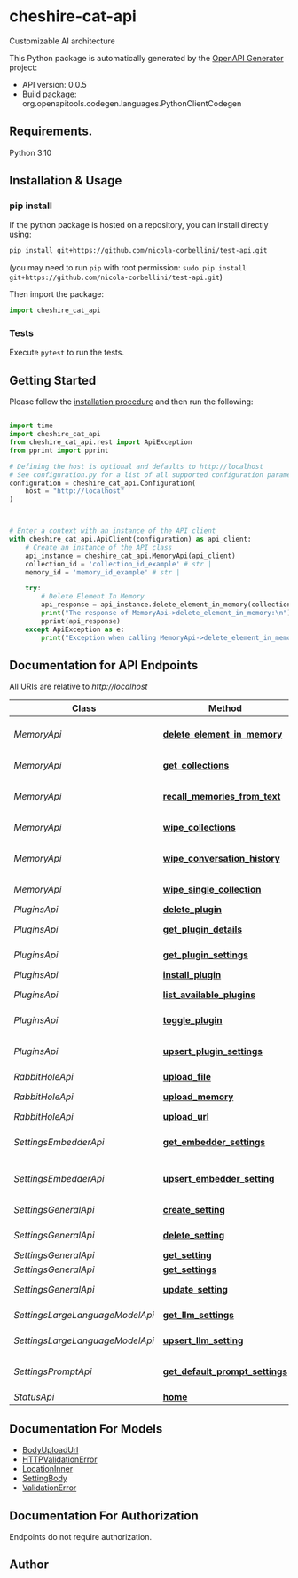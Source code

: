 # cheshire-cat-api
Customizable AI architecture

This Python package is automatically generated by the [OpenAPI Generator](https://openapi-generator.tech) project:

- API version: 0.0.5
- Build package: org.openapitools.codegen.languages.PythonClientCodegen

## Requirements.

Python 3.10

## Installation & Usage
### pip install

If the python package is hosted on a repository, you can install directly using:

```sh
pip install git+https://github.com/nicola-corbellini/test-api.git
```
(you may need to run `pip` with root permission: `sudo pip install git+https://github.com/nicola-corbellini/test-api.git`)

Then import the package:
```python
import cheshire_cat_api
```

[//]: # (### Setuptools)

[//]: # ()
[//]: # (Install via [Setuptools]&#40;http://pypi.python.org/pypi/setuptools&#41;.)

[//]: # ()
[//]: # (```sh)

[//]: # (python setup.py install --user)

[//]: # (```)

[//]: # (&#40;or `sudo python setup.py install` to install the package for all users&#41;)

[//]: # ()
[//]: # (Then import the package:)

[//]: # (```python)

[//]: # (import cheshire_cat_api)

[//]: # (```)

### Tests

Execute `pytest` to run the tests.

## Getting Started

Please follow the [installation procedure](#installation--usage) and then run the following:

```python

import time
import cheshire_cat_api
from cheshire_cat_api.rest import ApiException
from pprint import pprint

# Defining the host is optional and defaults to http://localhost
# See configuration.py for a list of all supported configuration parameters.
configuration = cheshire_cat_api.Configuration(
    host = "http://localhost"
)



# Enter a context with an instance of the API client
with cheshire_cat_api.ApiClient(configuration) as api_client:
    # Create an instance of the API class
    api_instance = cheshire_cat_api.MemoryApi(api_client)
    collection_id = 'collection_id_example' # str | 
    memory_id = 'memory_id_example' # str | 

    try:
        # Delete Element In Memory
        api_response = api_instance.delete_element_in_memory(collection_id, memory_id)
        print("The response of MemoryApi->delete_element_in_memory:\n")
        pprint(api_response)
    except ApiException as e:
        print("Exception when calling MemoryApi->delete_element_in_memory: %s\n" % e)

```

## Documentation for API Endpoints

All URIs are relative to *http://localhost*

| Class                           | Method                                                                                   | HTTP request                                            | Description                 |
| ------------------------------- | ---------------------------------------------------------------------------------------- | ------------------------------------------------------- | --------------------------- |
| *MemoryApi*                     | [**delete_element_in_memory**](docs/MemoryApi.md#delete_element_in_memory)               | **DELETE** /memory/point/{collection_id}/{memory_id}/   | Delete Element In Memory    |
| *MemoryApi*                     | [**get_collections**](docs/MemoryApi.md#get_collections)                                 | **GET** /memory/collections/                            | Get Collections             |
| *MemoryApi*                     | [**recall_memories_from_text**](docs/MemoryApi.md#recall_memories_from_text)             | **GET** /memory/recall/                                 | Recall Memories From Text   |
| *MemoryApi*                     | [**wipe_collections**](docs/MemoryApi.md#wipe_collections)                               | **DELETE** /memory/wipe-collections/                    | Wipe Collections            |
| *MemoryApi*                     | [**wipe_conversation_history**](docs/MemoryApi.md#wipe_conversation_history)             | **DELETE** /memory/working-memory/conversation-history/ | Wipe Conversation History   |
| *MemoryApi*                     | [**wipe_single_collection**](docs/MemoryApi.md#wipe_single_collection)                   | **DELETE** /memory/collections/{collection_id}          | Wipe Single Collection      |
| *PluginsApi*                    | [**delete_plugin**](docs/PluginsApi.md#delete_plugin)                                    | **DELETE** /plugins/{plugin_id}                         | Delete Plugin               |
| *PluginsApi*                    | [**get_plugin_details**](docs/PluginsApi.md#get_plugin_details)                          | **GET** /plugins/{plugin_id}                            | Get Plugin Details          |
| *PluginsApi*                    | [**get_plugin_settings**](docs/PluginsApi.md#get_plugin_settings)                        | **GET** /plugins/settings/{plugin_id}                   | Get Plugin Settings         |
| *PluginsApi*                    | [**install_plugin**](docs/PluginsApi.md#install_plugin)                                  | **POST** /plugins/upload/                               | Install Plugin              |
| *PluginsApi*                    | [**list_available_plugins**](docs/PluginsApi.md#list_available_plugins)                  | **GET** /plugins/                                       | List Available Plugins      |
| *PluginsApi*                    | [**toggle_plugin**](docs/PluginsApi.md#toggle_plugin)                                    | **PUT** /plugins/toggle/{plugin_id}                     | Toggle Plugin               |
| *PluginsApi*                    | [**upsert_plugin_settings**](docs/PluginsApi.md#upsert_plugin_settings)                  | **PUT** /plugins/settings/{plugin_id}                   | Upsert Plugin Settings      |
| *RabbitHoleApi*                 | [**upload_file**](docs/RabbitHoleApi.md#upload_file)                                     | **POST** /rabbithole/                                   | Upload File                 |
| *RabbitHoleApi*                 | [**upload_memory**](docs/RabbitHoleApi.md#upload_memory)                                 | **POST** /rabbithole/memory/                            | Upload Memory               |
| *RabbitHoleApi*                 | [**upload_url**](docs/RabbitHoleApi.md#upload_url)                                       | **POST** /rabbithole/web/                               | Upload Url                  |
| *SettingsEmbedderApi*           | [**get_embedder_settings**](docs/SettingsEmbedderApi.md#get_embedder_settings)           | **GET** /settings/embedder/                             | Get Embedder Settings       |
| *SettingsEmbedderApi*           | [**upsert_embedder_setting**](docs/SettingsEmbedderApi.md#upsert_embedder_setting)       | **PUT** /settings/embedder/{languageEmbedderName}       | Upsert Embedder Setting     |
| *SettingsGeneralApi*            | [**create_setting**](docs/SettingsGeneralApi.md#create_setting)                          | **POST** /settings/                                     | Create Setting              |
| *SettingsGeneralApi*            | [**delete_setting**](docs/SettingsGeneralApi.md#delete_setting)                          | **DELETE** /settings/{settingId}                        | Delete Setting              |
| *SettingsGeneralApi*            | [**get_setting**](docs/SettingsGeneralApi.md#get_setting)                                | **GET** /settings/{settingId}                           | Get Setting                 |
| *SettingsGeneralApi*            | [**get_settings**](docs/SettingsGeneralApi.md#get_settings)                              | **GET** /settings/                                      | Get Settings                |
| *SettingsGeneralApi*            | [**update_setting**](docs/SettingsGeneralApi.md#update_setting)                          | **PUT** /settings/{settingId}                           | Update Setting              |
| *SettingsLargeLanguageModelApi* | [**get_llm_settings**](docs/SettingsLargeLanguageModelApi.md#get_llm_settings)           | **GET** /settings/llm/                                  | Get Llm Settings            |
| *SettingsLargeLanguageModelApi* | [**upsert_llm_setting**](docs/SettingsLargeLanguageModelApi.md#upsert_llm_setting)       | **PUT** /settings/llm/{languageModelName}               | Upsert Llm Setting          |
| *SettingsPromptApi*             | [**get_default_prompt_settings**](docs/SettingsPromptApi.md#get_default_prompt_settings) | **GET** /settings/prompt/                               | Get Default Prompt Settings |
| *StatusApi*                     | [**home**](docs/StatusApi.md#home)                                                       | **GET** /                                               | Home                        |


## Documentation For Models

 - [BodyUploadUrl](docs/BodyUploadUrl.md)
 - [HTTPValidationError](docs/HTTPValidationError.md)
 - [LocationInner](docs/LocationInner.md)
 - [SettingBody](docs/SettingBody.md)
 - [ValidationError](docs/ValidationError.md)


<a id="documentation-for-authorization"></a>
## Documentation For Authorization

Endpoints do not require authorization.


## Author




